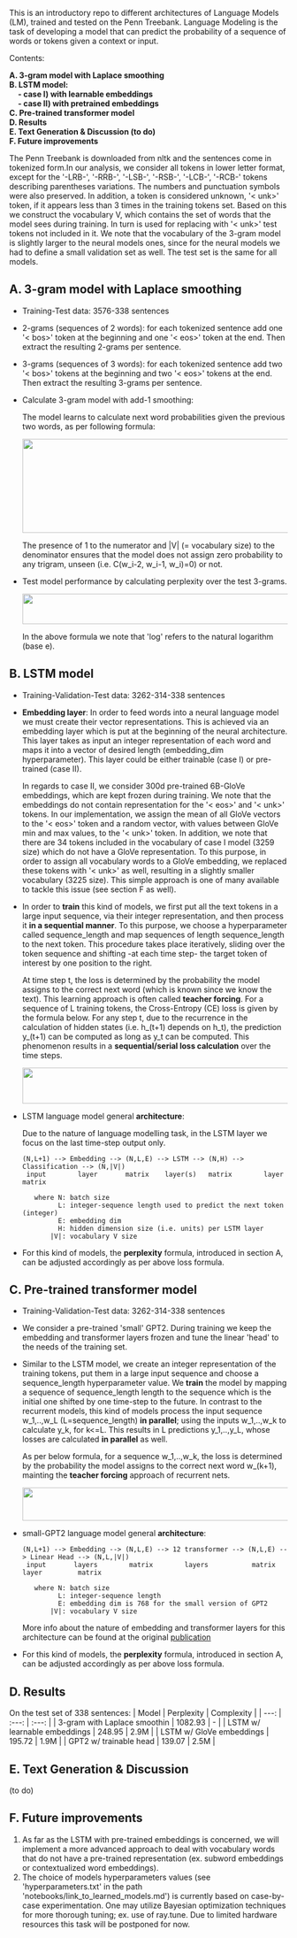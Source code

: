 This is an introductory repo to different architectures of Language Models (LM), trained and tested on the Penn Treebank. Language Modeling is the task of developing a model that can predict the probability of a sequence of words or tokens given a context or input. 

Contents: <br>

  **A. 3-gram model with Laplace smoothing** <br>
  **B. LSTM model:** <br>
      &nbsp; &nbsp; **- case I) with learnable embeddings** <br>
      &nbsp; &nbsp; **- case II) with pretrained embeddings** <br>
  **C. Pre-trained transformer model** <br>
  **D. Results** <br>
  **E. Text Generation & Discussion (to do)** <br>
  **F. Future improvements**

The Penn Treebank is downloaded from nltk and the sentences come in tokenized form.In our analysis, we consider all tokens in lower letter format, except for the '-LRB-', '-RRB-', '-LSB-', '-RSB-', '-LCB-', '-RCB-' tokens describing parentheses variations. The numbers and punctuation symbols were also preserved. In addition, a token is considered unknown, '< unk>' token, if it appears less than 3 times in the training tokens set. Based on this we construct the vocabulary V, which contains the set of words that the model sees during training. In turn is used for replacing with '< unk>' test tokens not included in it. We note that the vocabulary of the 3-gram model is slightly larger to the neural models ones, since for the neural models we had to define a small validation set as well. The test set is the same for all models.

## A. 3-gram model with Laplace smoothing
- Training-Test data: 3576-338 sentences
- 2-grams (sequences of 2 words): for each tokenized sentence add one '< bos>' token at the beginning and one '< eos>' token at the end. Then extract the resulting 2-grams per sentence.
- 3-grams (sequences of 3 words): for each tokenized sentence add two '< bos>' tokens at the beginning and two '< eos>' tokens at the end. Then extract the resulting 3-grams per sentence.
- Calculate 3-gram model with add-1 smoothing:

  The model learns to calculate next word probabilities given the previous two words, as per following formula:
   <p align="center">
     <img src="https://github.com/vggls/language_models/assets/55101427/c1d237ca-d348-4658-a36f-3a31f5652314.png" height="170" width="600" />
   </p>
  The presence of 1 to the numerator and |V| (= vocabulary size) to the denominator ensures that the model does not assign zero probability to any trigram, unseen (i.e. C(w_i-2, w_i-1, w_i)=0) or not.
- Test model performance by calculating perplexity over the test 3-grams.

   <p align="center">
     <img src="https://github.com/vggls/language_models/assets/55101427/3ffb26cf-2556-4bac-b139-9e0f1082e2d2.png" height="55" width="530" />
   </p>

  In the above formula we note that 'log' refers to the natural logarithm (base e).

## B. LSTM model
- Training-Validation-Test data: 3262-314-338 sentences
- **Embedding layer**: In order to feed words into a neural language model we must create their vector representations. This is achieved via an embedding layer which is put at the beginning of the neural architecture. This layer takes as input an integer representation of each word and maps it into a vector of desired length (embedding_dim hyperparameter). This layer could be either trainable (case I) or pre-trained (case II).

  In regards to case II, we consider 300d pre-trained 6B-GloVe embeddings, which are kept frozen during training.
  We note that the embeddings do not contain representation for the '< eos>' and '< unk>' tokens. In our implementation, we assign the mean of all GloVe vectors to the '< eos>' token and a random vector, with values between GloVe min and max values, to the '< unk>' token.
  In addition, we note that there are 34 tokens included in the vocabulary of case I model (3259 size) which do not have a GloVe representation. To this purpose, in order to assign all vocabulary words to a GloVe embedding, we replaced these tokens with '< unk>' as well, resulting in a slightly smaller vocabulary (3225 size). This simple approach is one of many available to tackle this issue (see section F as well).

- In order to **train** this kind of models, we first put all the text tokens in a large input sequence, via their integer representation, and then process it **in a sequential manner**. To this purpose, we choose a hyperparameter called sequence_length and map sequences of length sequence_length to the next token. This procedure takes place iteratively, sliding over the token sequence and shifting -at each time step- the target token of interest by one position to the right.

  At time step t, the loss is determined by the probability the model assigns to the correct next word (which is known since we know the text). This learning approach is often called **teacher forcing**. For a sequence of L training tokens, the Cross-Entropy (CE) loss is given by the formula below. For any step t, due to the recurrence in the calculation of hidden states (i.e. h_(t+1) depends on h_t), the prediction y_(t+1) can be computed as long as y_t can be computed. This phenomenon results in a **sequential/serial loss calculation** over the time steps.
  
   <p align="center">
       <img src="https://github.com/vggls/language_models/assets/55101427/87fdb7f4-0c32-433e-a34a-e19a1cc769d1.png" height="65" width="550" />
     </p> 

- LSTM language model general **architecture**:

  Due to the nature of language modelling task, in the LSTM layer we focus on the last time-step output only.
  
      (N,L+1) --> Embedding --> (N,L,E) --> LSTM --> (N,H) --> Classification --> (N,|V|)   
       input        layer       matrix    layer(s)   matrix        layer          matrix
  
         where N: batch size
               L: integer-sequence length used to predict the next token (integer)
               E: embedding dim
               H: hidden dimension size (i.e. units) per LSTM layer
             |V|: vocabulary V size           

  <!--VERY IMPORTANT: No need to apply Softmax! The output is fed into an nn.CrossEntropyLoss, which applies softmax by default. See documentation.-->
  <!--
  My remarks for each layer:
  a)Embedding layer: Per batch, we have N L-length sequences of tokens. Passing them throught the embedding layer we get an E=300-dim representation per token. Thus (N,L,E) is ok.
  b)LSTM layer: Fix a batch sequence and consider that the layer has H units. In parallel, we pass one-by-one the words (in vector form) to the units. Gradually, exhasuting all words (each word corresponds to a time-step) we get L predictions per unit. So, the LSTM output is normally (L,H) i.e. H predictions per time-step. So, it is valid to write (N,L,H) as well in the architecture. Since, for language modelling task, we are interested in predicting the sequence output only after the last time step we are particularly interested only in the last 'set' of predictions. So, only in the last H predictions produced by the LSTM layer. That is we write H instead of (L,H). 
  c)Classification layer: The job of a classification layer is to get as input the LSTM's vectorized view of the next word (the view is as large as we want, most specifically of size H) and map/assign it (with a probability) to a particular vocabulary word. Based on this, it is straightforward to say that an H-dim input results in a |V|-dim output and a (L,H) input to a (L,|V|) output.
   -->
   
- For this kind of models, the **perplexity** formula, introduced in section A, can be adjusted accordingly as per above loss formula.
 
 ## C. Pre-trained transformer model
  - Training-Validation-Test data: 3262-314-338 sentences
  - We consider a pre-trained 'small' GPT2. During training we keep the embedding and transformer layers frozen and tune the linear 'head' to the needs of the training set.
  - Similar to the LSTM model, we create an integer representation of the training tokens, put them in a large input sequence and choose a sequence_length hyperparameter value. We **train** the model by mapping a sequence of sequence_length length to the sequence which is the initial one shifted by one time-step to the future.
    In contrast to the recurrent models, this kind of models process the input sequence w_1,..,w_L (L=sequence_length) **in parallel**; using the inputs w_1,..,w_k to calculate y_k, for k<=L. This results in L predictions y_1,..,y_L, whose losses are calculated **in parallel** as well.

    As per below formula, for a sequence w_1,..,w_k, the loss is determined by the probability the model assigns to the correct next word w_(k+1), mainting the **teacher forcing** approach of recurrent nets.
    <p align="center">
          <img src="https://github.com/vggls/language_models/assets/55101427/6f32296f-a5cf-48dc-ad44-d97856eddd71.png" height="60" width="490" />
        </p>

- small-GPT2 language model general **architecture**:

      (N,L+1) --> Embedding --> (N,L,E) --> 12 transformer --> (N,L,E) --> Linear Head --> (N,L,|V|)
       input       layers        matrix        layers           matrix        layer         matrix
  
         where N: batch size
               L: integer-sequence length
               E: embedding dim is 768 for the small version of GPT2
             |V|: vocabulary V size
    <!--VERY IMPORTANT: No need to apply Softmax! The output is fed into an nn.CrossEntropyLoss, which applies softmax by default. See documentation.-->
  
  More info about the nature of embedding and transformer layers for this architecture can be found at the original [publication](https://d4mucfpksywv.cloudfront.net/better-language-models/language_models_are_unsupervised_multitask_learners.pdf)

- For this kind of models, the **perplexity** formula, introduced in section A, can be adjusted accordingly as per above loss formula.
  
 ## D. Results
 On the test set of 338 sentences:
 | Model  | Perplexity | Complexity |
 |  ---: | :---: | :---: | 
 | 3-gram with Laplace smoothin  | 1082.93 | - |
 | LSTM w/ learnable embeddings  | 248.95  | 2.9M |
 | LSTM w/ GloVe embeddings      | 195.72  | 1.9M |
 | GPT2 w/ trainable head        | 139.07  | 2.5M |

 ## E. Text Generation & Discussion
 (to do)
 <!-- comparison recurrent vs transformer ??  -->

 ## F. Future improvements
  1. As far as the LSTM with pre-trained embeddings is concerned, we will implement a more advanced approach to deal with vocabulary words that do not have a pre-trained representation (ex. subword embeddings or contextualized word embeddings).
  2. The choice of models hyperparameters values (see 'hyperparameters.txt' in the path 'notebooks/link_to_learned_models.md') is currently based on case-by-case experimentation. One may utilize Bayesian optimization techniques for more thorough tuning; ex. use of ray.tune. Due to limited hardware resources this task will be postponed for now.









  

